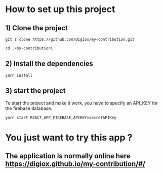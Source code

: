 # How to set up this project

## 1) Clone the project

`git z clone https://github.com/Digiox/my-contribution.git`

`cd .\my-contribution\`

## 2) Install the dependencies

`yarn install`

## 3) start the project

To start the project and make it work, you have to specify an API_KEY for the firebase database.

`yarn start REACT_APP_FIREBASE_APIKEY=secretAPIKey`


# You just want to try this app ?

## The application is normally online here https://digiox.github.io/my-contribution/#/
